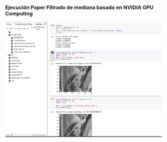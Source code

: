 ### Ejecución Paper Filtrado de mediana basado en NVIDIA GPU Computing
![alt text](https://github.com/dbellidor/Topic_ComputacionGrafica/blob/master/Fase%203/Paper/ejecucion.png)
